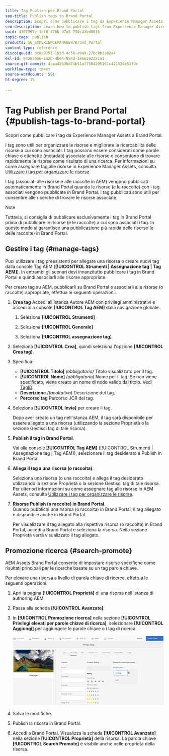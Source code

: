 ```yaml
---
title: Tag Publish per Brand Portal
seo-title: Publish tags to Brand Portal
description: Scopri come pubblicare i tag da Experience Manager Assets a Brand Portal.
seo-description: Learn how to publish tags from Experience Manager Assets to Brand Portal.
uuid: 4167367e-1af8-476b-97a5-730c43bd0816
topic-tags: publish
products: SG_EXPERIENCEMANAGER/Brand_Portal
content-type: reference
discoiquuid: 3c8e9251-195d-4c56-a9a9-27bc8b2a82a4
exl-id: 842656a6-1a2b-4b64-954d-1e663923a1a1
source-git-commit: 4caa4263bd74b51af7504295161c421524e51f0c
workflow-type: tm+mt
source-wordcount: '591'
ht-degree: 1%

---
```


# Tag Publish per Brand Portal {#publish-tags-to-brand-portal}

Scopri come pubblicare i tag da Experience Manager Assets a Brand Portal.

I tag sono utili per organizzare le risorse e migliorare la ricercabilità delle risorse a cui sono associati. I tag possono essere considerati come parole chiave o etichette (metadati) associate alle risorse e consentono di trovare rapidamente le risorse come risultato di una ricerca. Per informazioni su come assegnare tag alle risorse in Experience Manager Assets, consulta [Utilizzare i tag per organizzare le risorse](https://experienceleague.adobe.com/docs/experience-manager-65/assets/managing/organize-assets.html).

I tag (associati alle risorse e alle raccolte in AEM) vengono pubblicati automaticamente in Brand Portal quando le risorse (e le raccolte) con i tag associati vengono pubblicate in Brand Portal. I tag pubblicati sono utili per consentire alle ricerche di trovare le risorse associate.

>[!NOTE]
>
>Tuttavia, si consiglia di pubblicare esclusivamente i tag in Brand Portal prima di pubblicare le risorse (e le raccolte) a cui sono associati i tag. In questo modo si garantisce una pubblicazione più rapida delle risorse (e delle raccolte) in Brand Portal.

## Gestire i tag {#manage-tags}

Puoi utilizzare i tag preesistenti per allegare una risorsa o creare nuovi tag dalla console Tag AEM (**[!UICONTROL Strumenti | Assegnazione tag | Tag AEM]**). In entrambi gli scenari devi innanzitutto pubblicare i tag in Brand Portal e quindi associarli alle risorse appropriate.

Per creare tag su AEM, pubblicarli su Brand Portal e associarli alle risorse (o raccolte) appropriate, effettua le seguenti operazioni:

1. **Crea tag**
Accedi all&#39;istanza Autore AEM con privilegi amministrativi e accedi alla console **[!UICONTROL Tag AEM]** dalla navigazione globale:

   1. Seleziona **[!UICONTROL Strumenti]**

   1. Seleziona **[!UICONTROL Generale]**

   1. Seleziona **[!UICONTROL assegnazione tag]**

1. Seleziona **[!UICONTROL Crea]**, quindi seleziona l&#39;opzione **[!UICONTROL Crea tag]**.
1. Specifica:

   * **[!UICONTROL Titolo]**
     *(obbligatorio)* Titolo visualizzato per il tag.
   * **[!UICONTROL Nome]**
     *(obbligatorio)* Nome per il tag. Se non viene specificato, viene creato un nome di nodo valido dal titolo. Vedi [TagID](https://experienceleague.adobe.com/docs/experience-manager-65/developing/platform/tagging/framework.html).
   * **Descrizione**
     *(facoltativo)* Descrizione del tag.
   * **Percorso tag**
Percorso JCR del tag.

1. Seleziona **[!UICONTROL Invia]** per creare il tag.

   Dopo aver creato un tag nell’istanza AEM, il tag sarà disponibile per essere allegato a una risorsa (utilizzando la sezione Proprietà o la sezione Gestisci tag di tale risorsa).

1. **Publish il tag in Brand Portal**.

   Vai alla console **[!UICONTROL Tag AEM]** ([!UICONTROL Strumenti | Assegnazione tag | Tag AEM]), selezionare il tag desiderato e Publish in Brand Portal.

1. **Allega il tag a una risorsa (o raccolta)**.

   Seleziona una risorsa (o una raccolta) e allega il tag desiderato utilizzando la sezione Proprietà o la sezione Gestisci tag di tale risorsa. Per ulteriori informazioni su come assegnare tag alle risorse in AEM Assets, consulta [Utilizzare i tag per organizzare le risorse](https://experienceleague.adobe.com/docs/experience-manager-65/assets/managing/organize-assets.html).

1. **Risorse Publish (o raccolte) in Brand Portal**.\
   Quando pubblichi una risorsa (o raccolta) in Brand Portal, il tag allegato è disponibile anche in Brand Portal.

   Per visualizzare il tag allegato alla rispettiva risorsa (o raccolta) in Brand Portal, accedi a Brand Portal e seleziona la risorsa. Nella sezione Proprietà verrà visualizzato il tag allegato.

## Promozione ricerca {#search-promote}

AEM Assets Brand Portal consente di impostare risorse specifiche come risultati principali per le ricerche basate su un tag parola chiave.

Per elevare una risorsa a livello di parola chiave di ricerca, effettua le seguenti operazioni:

1. Apri la pagina **[!UICONTROL Proprietà]** di una risorsa nell&#39;istanza di authoring AEM.
1. Passa alla scheda **[!UICONTROL Avanzate]**.
1. In **[!UICONTROL Promozione ricerca]** nella sezione **[!UICONTROL Privilegi elevati per parole chiave di ricerca]**, selezionare **[!UICONTROL Aggiungi]** per aggiungere le parole chiave o i tag di ricerca.

   ![](assets/search-promote.png)

1. Salva le modifiche.
1. Publish la risorsa in Brand Portal.
1. Accedi a Brand Portal. Visualizza la scheda **[!UICONTROL Avanzate]** nella sezione **[!UICONTROL Proprietà]** della risorsa.
La parola chiave **[!UICONTROL Search Promote]** è visibile anche nelle proprietà della risorsa.
